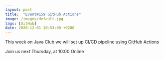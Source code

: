 ```yaml
---
layout: post
title:  "Event#159 GitHub Actions"
image: /images/default.jpg
tags: [GitHub]
date: 2020-12-01 10:53:00 +0200
---
```


This week on Java Club we will set up CI/CD pipeline using GitHub Actions[]()

Join us next Thursday, at 10:00 Online